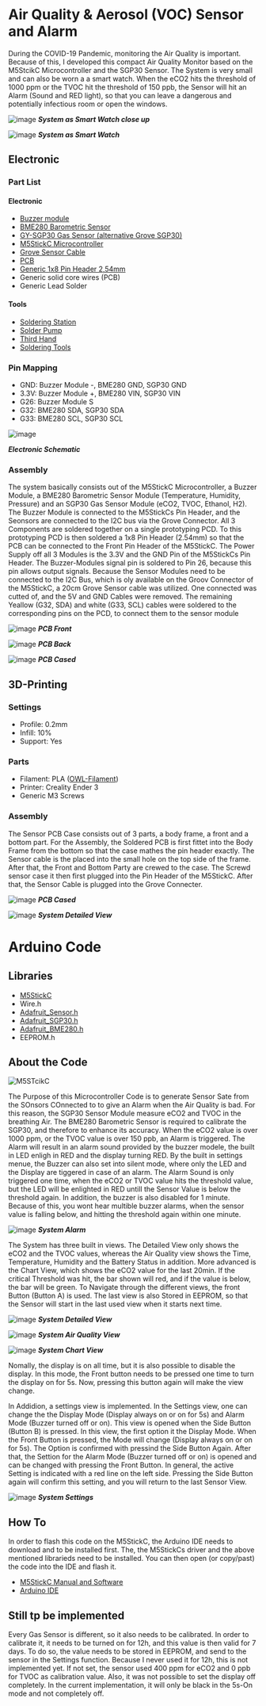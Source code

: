 # Air Quality & Aerosol (VOC) Sensor and Alarm

During the COVID-19 Pandemic, monitoring the Air Quality is important. Because of this, I developed this compact Air Quality Monitor based on the M5StcikC Microcontroller and the SGP30 Sensor. The System is very small and can also be worn a a smart watch. When the eCO2  hits the threshold of 1000 ppm or the TVOC hit the threshold of 150 ppb, the Sensor will hit an Alarm (Sound and RED light), so that you can leave a dangerous and potentially infectious room or open the windows.

![image](https://github.com/Spo-ck/Air-Quality-Aerosol-VOC-Sensor-and-Alarm/blob/main/Photos/IMG_7308.jpg?raw=true)
***System as Smart Watch close up***

![image](https://github.com/Spo-ck/Air-Quality-Aerosol-VOC-Sensor-and-Alarm/blob/main/Photos/IMG_7307.jpg?raw=true)
***System as Smart Watch***

## Electronic

### Part List

#### Electronic
* [Buzzer module](https://www.makershop.de/module/audio/passiver-buzzer-summer/)
* [BME280 Barometric Sensor](https://www.makershop.de/sensoren/temperatur/bme280/)
* [GY-SGP30 Gas Sensor (alternative Grove SGP30)](https://www.ebay.de/itm/GY-SGP30-Air-Quality-Sensor-Breakout-VOC-and-eCO2-QITA/353147995118?hash=item523942c3ee:g:GLcAAOSwIZ9fGU-k)
* [M5StickC Microcontroller](https://eckstein-shop.de/M5Stack-M5StickC-PLUS-ESP32-PICO-Mini-IoT-Development-Kit)
* [Grove Sensor Cable](https://eckstein-shop.de/M5Stack-Buckled-Grove-Cable-20cm-5pcs)
* [PCB](https://www.reichelt.de/punkt-streifenrasterplati-hartpapier-160x100mm-h25ps160-p23953.html?&trstct=pol_5&nbc=1)
* [Generic 1x8 Pin Header 2,54mm](https://www.conrad.de/de/p/wws-40-g-sl40g1-pin-header-1x40-rm2-54-straight-au-inhalt-20-stueck-800166396.html)
* Generic solid core wires (PCB)
* Generic Lead Solder

#### Tools
* [Soldering Station](https://www.conrad.de/de/p/basetech-zd-931-loetstation-digital-48-w-150-bis-450-c-1460697.html)
* [Solder Pump](https://www.conrad.de/de/p/toolcraft-lee-192-entloetsaugpumpe-antistatisch-2196503.html)
* [Third Hand](https://www.conrad.de/de/p/inline-dritte-hand-mit-lupe-800404647.html)
* [Soldering Tools](https://www.conrad.de/de/p/toolcraft-lns-151-platinenbesteck-6teilig-2182257.html)

### Pin Mapping
* GND:  Buzzer Module -, BME280 GND, SGP30 GND
* 3.3V: Buzzer Module +, BME280 VIN, SGP30 VIN
* G26:  Buzzer Module S
* G32:  BME280 SDA, SGP30 SDA
* G33:  BME280 SCL, SGP30 SCL

![image](https://github.com/Spo-ck/Air-Quality-Aerosol-VOC-Sensor-and-Alarm/blob/main/Electronic/Schematic.png?raw=true)

***Electronic Schematic***

### Assembly

The system basically consists out of the M5StickC Microcontroller, a Buzzer Module, a BME280 Barometric Sensor Module (Temperature, Humidity, Pressure) and an SGP30 Gas Sensor Module (eCO2, TVOC, Ethanol, H2). The Buzzer Module is connected to the M5StickCs Pin Header, and the Seonsors are connected to the I2C bus via the Grove Connector.
All 3 Components are soldered together on a single prototyping PCD. To this prototyping PCD is then soldered a 1x8 Pin Header (2.54mm) so that the PCB can be connected to the Front Pin Header of the M5StickC. The Power Supply off all 3 Modules is the 3.3V and the GND Pin of the M5StickCs Pin Header. The Buzzer-Modules signal pin is soldered to Pin 26, because this pin allows output signals. 
Because the Sensor Modules need to be connected to the I2C Bus, which is oly available on the Groov Connector of the M5StickC, a 20cm Grove Sensor cable was utilized. One connected was cutted of, and the 5V and GND Cables were removed. The remaining Yeallow (G32, SDA) and white  (G33, SCL) cables were soldered to the corresponding pins on the PCD, to connect them to the sensor module

![image](https://github.com/Spo-ck/Air-Quality-Aerosol-VOC-Sensor-and-Alarm/blob/main/Photos/IMG_7296.jpg?raw=true)
***PCB Front***

![image](https://github.com/Spo-ck/Air-Quality-Aerosol-VOC-Sensor-and-Alarm/blob/main/Photos/IMG_7297.jpg?raw=true)
***PCB Back***

![image](https://github.com/Spo-ck/Air-Quality-Aerosol-VOC-Sensor-and-Alarm/blob/main/Photos/IMG_7298.jpg?raw=true)
***PCB Cased***

## 3D-Printing

### Settings

* Profile:  0.2mm
* Infill:   10%
* Support:  Yes

### Parts
* Filament: PLA ([OWL-Filament](https://owl-filament.de))
* Printer:  Creality Ender 3
* Generic M3 Screws

### Assembly

The Sensor PCB Case consists out of 3 parts, a body frame, a front and a bottom part. For the Assembly, the Soldered PCB is first fittet into the Body Frame from the bottom so that the case mathes the pin header exactly. The Sensor cable is the placed into the small hole on the top side of the frame. After that, the Front and Bottom Party are crewed to the case. The Screwd sensor case it then first plugged into the Pin Header of the M5StickC. After that, the Sensor Cable is plugged into the Grove Connecter.

![image](https://github.com/Spo-ck/Air-Quality-Aerosol-VOC-Sensor-and-Alarm/blob/main/Photos/IMG_7298.jpg?raw=true)
***PCB Cased***

![image](https://github.com/Spo-ck/Air-Quality-Aerosol-VOC-Sensor-and-Alarm/blob/main/Photos/IMG_7299.jpg?raw=true)
***System Detailed View***

# Arduino Code

## Libraries

* [M5StickC](https://github.com/m5stack/M5StickC)
* Wire.h
* [Adafruit_Sensor.h](https://github.com/adafruit/Adafruit_Sensor)
* [Adafruit_SGP30.h](https://github.com/adafruit/Adafruit_SGP30)
* [Adafruit_BME280.h](https://github.com/adafruit/Adafruit_BME280_Library)
* EEPROM.h

## About the Code

![M5STcikC](https://camo.githubusercontent.com/e300c3852f862f672c0fe0b59992ab82985a9da8ecea672ac21a02845e2c09ae/68747470733a2f2f6d35737461636b2e6f73732d636e2d7368656e7a68656e2e616c6979756e63732e636f6d2f696d6167652f6d352d646f63735f636f6e74656e742f636f72652f6d35737469636b635f30312e706e67?raw=true)

The Purpose of this Microcontroller Code is to generate Sensor Sate from the SOnsors COnnected to to give an Alarm when the Air Quality is bad. For this reason, the SGP30 Sensor Module measure eCO2 and TVOC in the breathing Air. The BME280 Barometric Sensor is required to calibrate the SGP30, and therefore to enhance its accuracy.
When the eCO2 value is over 1000 ppm, or the TVOC value is over 150 ppb, an Alarm is triggered. The Alarm will result in an alarm sound provided by the buzzer modele, the built in LED enligh in RED and the display turning RED. By the built in settings menue, the Buzzer can also set into silent mode, where only the LED and the Display are tiggered in case of an alarm. The Alarm Sound is only triggered one time, when the eCO2 or TVOC value hits the threshold value, but the LED will be enlighted in RED untill the Sensor Value is below the threshold again. In addition, the buzzer is also disabled for 1 minute. Because of this, you wont hear multible buzzer alarms, when the sensor value is falling below, and hitting the threshold again within one minute.

![image](https://github.com/Spo-ck/Air-Quality-Aerosol-VOC-Sensor-and-Alarm/blob/main/Photos/IMG_7309.jpg?raw=true)
***System Alarm***

The System has three built in views. The Detailed View only shows the eCO2 and the TVOC values, whereas the Air Quality view shows the Time, Temperature, Humidity and the Battery Status in addition. More advanced is the Chart View, which shows the eCO2 value for the last 20min. If the critical Threshold was hit, the bar shown will red, and if the value is below, the bar will be green. 
To Navigate through the different views, the front Button (Button A) is used. The last view is also Stored in EEPROM, so that the Sensor will start in the last used view when it starts next time.

![image](https://github.com/Spo-ck/Air-Quality-Aerosol-VOC-Sensor-and-Alarm/blob/main/Photos/IMG_7299.jpg?raw=true)
***System Detailed View***

![image](https://github.com/Spo-ck/Air-Quality-Aerosol-VOC-Sensor-and-Alarm/blob/main/Photos/IMG_7300.jpg?raw=true)
***System Air Quality View***

![image](https://github.com/Spo-ck/Air-Quality-Aerosol-VOC-Sensor-and-Alarm/blob/main/Photos/IMG_7306.jpg?raw=true)
***System Chart View***

Nomally, the display is on all time, but it is also possible to disable the display. In this mode, the Front button needs to be pressed one time to turn the display on for 5s. Now, pressing this button again will make the view change.

In Addidion, a settings view is implemented. In the Settings view, one can change the the Display Mode (Display always on or on for 5s) and Alarm Mode (Buzzer turned off or on). This view is opened when the Side Button (Button B) is pressed. In this view, the first option it the Display Mode. When the Front Button is pressed, the Mode will change (Display always on or on for 5s). The Option is confirmed with pressind the Side Button Again. After that, the Settion for the Alarm Mode (Buzzer turned off or on) is opened and can be changed with pressing the Front Button. In general, the active Setting is indicated with a red line on the left side. Pressing the Side Button again will confirm this setting, and you will return to the last Sensor View.

![image](https://github.com/Spo-ck/Air-Quality-Aerosol-VOC-Sensor-and-Alarm/blob/main/Photos/IMG_7301.jpg)
***System Settings***

## How To

In order to flash this code on the M5StickC, the Arduino IDE needs to download and to be installed first. The, the M5StickCs driver and the above mentioned librarieds need to be installed. You can then open (or copy/past) the code into the IDE and flash it.

* [M5StickC Manual and Software](https://m5stack.com/pages/download)
* [Arduino IDE](https://www.arduino.cc/en/software)

## Still tp be implemented

Every Gas Sensor is different, so it also needs to be calibrated. In order to calibrate it, it needs to be turned on for 12h, and this value is then valid for 7 days. To do so, the value needs to be stored in EEPROM, and send to the sensor in the Settings function. Because I never used it for 12h, this is not implemented yet. If not set, the sensor used 400 ppm for eCO2 and 0 ppb for TVOC as calibration value.
Also, it was not possible to set the display off completely. In the current implementation, it will only be black in the 5s-On mode and not completely off.

